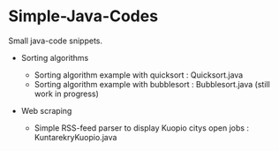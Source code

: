 # Simple-Java-Codes

Small java-code snippets.

- Sorting algorithms
  - Sorting algorithm example with quicksort : Quicksort.java
  - Sorting algorithm example with bubblesort : Bubblesort.java (still work in progress)

- Web scraping
  - Simple RSS-feed parser to display Kuopio citys open jobs : KuntarekryKuopio.java




